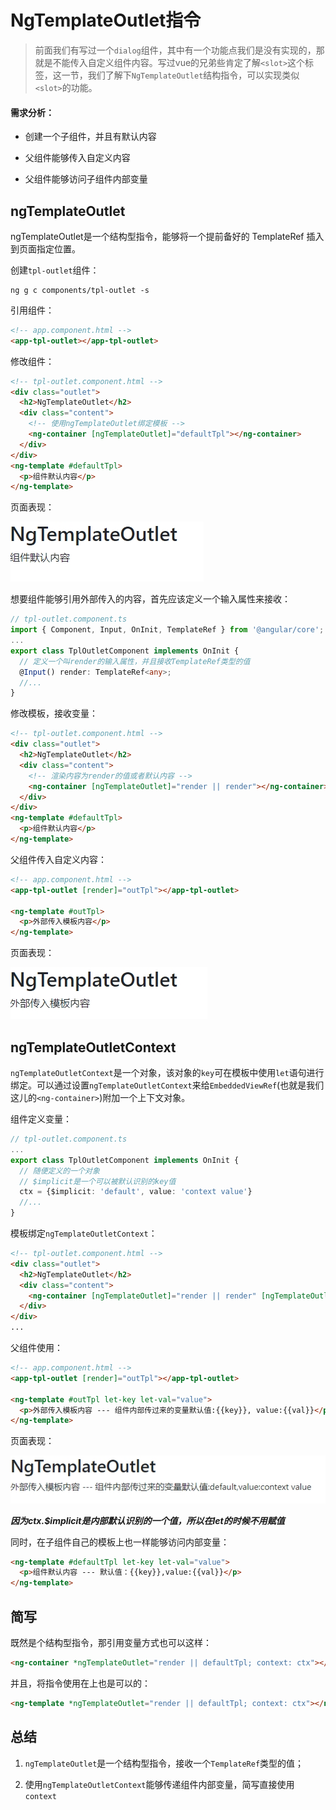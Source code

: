 # NgTemplateOutlet指令

> 前面我们有写过一个```dialog```组件，其中有一个功能点我们是没有实现的，那就是不能传入自定义组件内容。写过vue的兄弟些肯定了解```<slot>```这个标签，这一节，我们了解下```NgTemplateOutlet```结构指令，可以实现类似```<slot>```的功能。

#### 需求分析：

- 创建一个子组件，并且有默认内容

- 父组件能够传入自定义内容

- 父组件能够访问子组件内部变量

## ngTemplateOutlet

ngTemplateOutlet是一个结构型指令，能够将一个提前备好的 TemplateRef 插入到页面指定位置。

创建```tpl-outlet```组件：

```
ng g c components/tpl-outlet -s
```

引用组件：

```html
<!-- app.component.html -->
<app-tpl-outlet></app-tpl-outlet>
```

修改组件：

```html
<!-- tpl-outlet.component.html -->
<div class="outlet">
  <h2>NgTemplateOutlet</h2>
  <div class="content">
    <!-- 使用ngTemplateOutlet绑定模板 -->
    <ng-container [ngTemplateOutlet]="defaultTpl"></ng-container>
  </div>
</div>
<ng-template #defaultTpl>
  <p>组件默认内容</p>
</ng-template>
```

页面表现：

![](./images/outlet1.jpg)

想要组件能够引用外部传入的内容，首先应该定义一个输入属性来接收：

```typescript
// tpl-outlet.component.ts
import { Component, Input, OnInit, TemplateRef } from '@angular/core';
...
export class TplOutletComponent implements OnInit {
  // 定义一个叫render的输入属性，并且接收TemplateRef类型的值
  @Input() render: TemplateRef<any>;
  //...
}
```

修改模板，接收变量：

```html
<!-- tpl-outlet.component.html -->
<div class="outlet">
  <h2>NgTemplateOutlet</h2>
  <div class="content">
    <!-- 渲染内容为render的值或者默认内容 -->
    <ng-container [ngTemplateOutlet]="render || render"></ng-container>
  </div>
</div>
<ng-template #defaultTpl>
  <p>组件默认内容</p>
</ng-template>
```

父组件传入自定义内容：

```html
<!-- app.component.html -->
<app-tpl-outlet [render]="outTpl"></app-tpl-outlet>

<ng-template #outTpl>
  <p>外部传入模板内容</p>
</ng-template>
```

页面表现：

![](./images/outlet2.jpg)

## ngTemplateOutletContext

```ngTemplateOutletContext```是一个对象，该对象的```key```可在模板中使用```let```语句进行绑定。可以通过设置```ngTemplateOutletContext```来给```EmbeddedViewRef```(也就是我们这儿的```<ng-container>```)附加一个上下文对象。

组件定义变量：

```typescript
// tpl-outlet.component.ts
...
export class TplOutletComponent implements OnInit {
  // 随便定义的一个对象
  // $implicit是一个可以被默认识别的key值
  ctx = {$implicit: 'default', value: 'context value'}
  //...
}
```

模板绑定```ngTemplateOutletContext```：

```html
<!-- tpl-outlet.component.html -->
<div class="outlet">
  <h2>NgTemplateOutlet</h2>
  <div class="content">
    <ng-container [ngTemplateOutlet]="render || render" [ngTemplateOutletContext]="ctx"></ng-container>
  </div>
</div>
...
```

父组件使用：

```html
<!-- app.component.html -->
<app-tpl-outlet [render]="outTpl"></app-tpl-outlet>

<ng-template #outTpl let-key let-val="value">
  <p>外部传入模板内容 --- 组件内部传过来的变量默认值:{{key}}, value:{{val}}</p>
</ng-template>
```

页面表现：

![](./images/outlet3.jpg)

***因为ctx.$implicit是内部默认识别的一个值，所以在let的时候不用赋值***

同时，在子组件自己的模板上也一样能够访问内部变量：

```html
<ng-template #defaultTpl let-key let-val="value">
  <p>组件默认内容 --- 默认值：{{key}},value:{{val}}</p>
</ng-template>
```

## 简写

既然是个结构型指令，那引用变量方式也可以这样：

```html
<ng-container *ngTemplateOutlet="render || defaultTpl; context: ctx"></ng-container>
```

并且，将指令使用在<ng-template>上也是可以的：

```html
<ng-template *ngTemplateOutlet="render || defaultTpl; context: ctx"></ng-template>
```

## 总结

1. ```ngTemplateOutlet```是一个结构型指令，接收一个```TemplateRef```类型的值；

2. 使用```ngTemplateOutletContext```能够传递组件内部变量，简写直接使用```context```